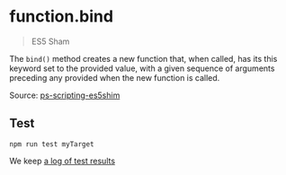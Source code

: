 # function.bind

> ES5 Sham

The `bind()` method creates a new function that, when called, has its this keyword set to the provided value, with a given sequence of arguments preceding any provided when the new function is called.

Source: [ps-scripting-es5shim](https://github.com/EugenTepin/ps-scripting-es5shim/blob/master/lib/Function/bind.js)

## Test

    npm run test myTarget

We keep [a log of test results](./test/results_log.md)
